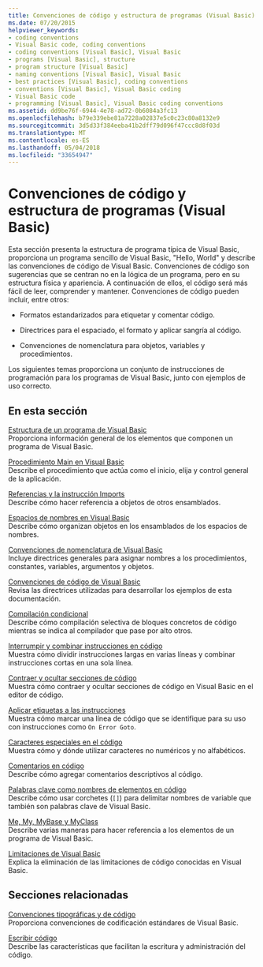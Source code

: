 ```yaml
---
title: Convenciones de código y estructura de programas (Visual Basic)
ms.date: 07/20/2015
helpviewer_keywords:
- coding conventions
- Visual Basic code, coding conventions
- coding conventions [Visual Basic], Visual Basic
- programs [Visual Basic], structure
- program structure [Visual Basic]
- naming conventions [Visual Basic], Visual Basic
- best practices [Visual Basic], coding conventions
- conventions [Visual Basic], Visual Basic coding
- Visual Basic code
- programming [Visual Basic], Visual Basic coding conventions
ms.assetid: dd9be76f-6944-4e78-ad72-0b6084a3fc13
ms.openlocfilehash: b79e339ebe81a7228a02837e5c0c23c80a8132e9
ms.sourcegitcommit: 3d5d33f384eeba41b2dff79d096f47ccc8d8f03d
ms.translationtype: MT
ms.contentlocale: es-ES
ms.lasthandoff: 05/04/2018
ms.locfileid: "33654947"
---
```

# <a name="program-structure-and-code-conventions-visual-basic"></a>Convenciones de código y estructura de programas (Visual Basic)
Esta sección presenta la estructura de programa típica de Visual Basic, proporciona un programa sencillo de Visual Basic, "Hello, World" y describe las convenciones de código de Visual Basic. Convenciones de código son sugerencias que se centran no en la lógica de un programa, pero en su estructura física y apariencia. A continuación de ellos, el código será más fácil de leer, comprender y mantener. Convenciones de código pueden incluir, entre otros:  
  
-   Formatos estandarizados para etiquetar y comentar código.  
  
-   Directrices para el espaciado, el formato y aplicar sangría al código.  
  
-   Convenciones de nomenclatura para objetos, variables y procedimientos.  
  
 Los siguientes temas proporciona un conjunto de instrucciones de programación para los programas de Visual Basic, junto con ejemplos de uso correcto.  
  
## <a name="in-this-section"></a>En esta sección  
 [Estructura de un programa de Visual Basic](../../../visual-basic/programming-guide/program-structure/structure-of-a-visual-basic-program.md)  
 Proporciona información general de los elementos que componen un programa de Visual Basic.  
  
 [Procedimiento Main en Visual Basic](../../../visual-basic/programming-guide/program-structure/main-procedure.md)  
 Describe el procedimiento que actúa como el inicio, elija y control general de la aplicación.  
  
 [Referencias y la instrucción Imports](../../../visual-basic/programming-guide/program-structure/references-and-the-imports-statement.md)  
 Describe cómo hacer referencia a objetos de otros ensamblados.  
  
 [Espacios de nombres en Visual Basic](../../../visual-basic/programming-guide/program-structure/namespaces.md)  
 Describe cómo organizan objetos en los ensamblados de los espacios de nombres.  
  
 [Convenciones de nomenclatura de Visual Basic](../../../visual-basic/programming-guide/program-structure/naming-conventions.md)  
 Incluye directrices generales para asignar nombres a los procedimientos, constantes, variables, argumentos y objetos.  
  
 [Convenciones de código de Visual Basic](../../../visual-basic/programming-guide/program-structure/coding-conventions.md)  
 Revisa las directrices utilizadas para desarrollar los ejemplos de esta documentación.  
  
 [Compilación condicional](../../../visual-basic/programming-guide/program-structure/conditional-compilation.md)  
 Describe cómo compilación selectiva de bloques concretos de código mientras se indica al compilador que pase por alto otros.  
  
 [Interrumpir y combinar instrucciones en código](../../../visual-basic/programming-guide/program-structure/how-to-break-and-combine-statements-in-code.md)  
 Muestra cómo dividir instrucciones largas en varias líneas y combinar instrucciones cortas en una sola línea.  
  
 [Contraer y ocultar secciones de código](../../../visual-basic/programming-guide/program-structure/how-to-collapse-and-hide-sections-of-code.md)  
 Muestra cómo contraer y ocultar secciones de código en Visual Basic en el editor de código.  
  
 [Aplicar etiquetas a las instrucciones](../../../visual-basic/programming-guide/program-structure/how-to-label-statements.md)  
 Muestra cómo marcar una línea de código que se identifique para su uso con instrucciones como `On Error Goto`.  
  
 [Caracteres especiales en el código](../../../visual-basic/programming-guide/program-structure/special-characters-in-code.md)  
 Muestra cómo y dónde utilizar caracteres no numéricos y no alfabéticos.  
  
 [Comentarios en código](../../../visual-basic/programming-guide/program-structure/comments-in-code.md)  
 Describe cómo agregar comentarios descriptivos al código.  
  
 [Palabras clave como nombres de elementos en código](../../../visual-basic/programming-guide/program-structure/keywords-as-element-names-in-code.md)  
 Describe cómo usar corchetes (`[]`) para delimitar nombres de variable que también son palabras clave de Visual Basic.  
  
 [Me, My, MyBase y MyClass](../../../visual-basic/programming-guide/program-structure/me-my-mybase-and-myclass.md)  
 Describe varias maneras para hacer referencia a los elementos de un programa de Visual Basic.  
  
 [Limitaciones de Visual Basic](../../../visual-basic/programming-guide/program-structure/limitations.md)  
 Explica la eliminación de las limitaciones de código conocidas en Visual Basic.  
  
## <a name="related-sections"></a>Secciones relacionadas  
 [Convenciones tipográficas y de código](../../../visual-basic/language-reference/typographic-and-code-conventions.md)  
 Proporciona convenciones de codificación estándares de Visual Basic.  
  
 [Escribir código](/visualstudio/ide/writing-code-in-the-code-and-text-editor)  
 Describe las características que facilitan la escritura y administración del código.
